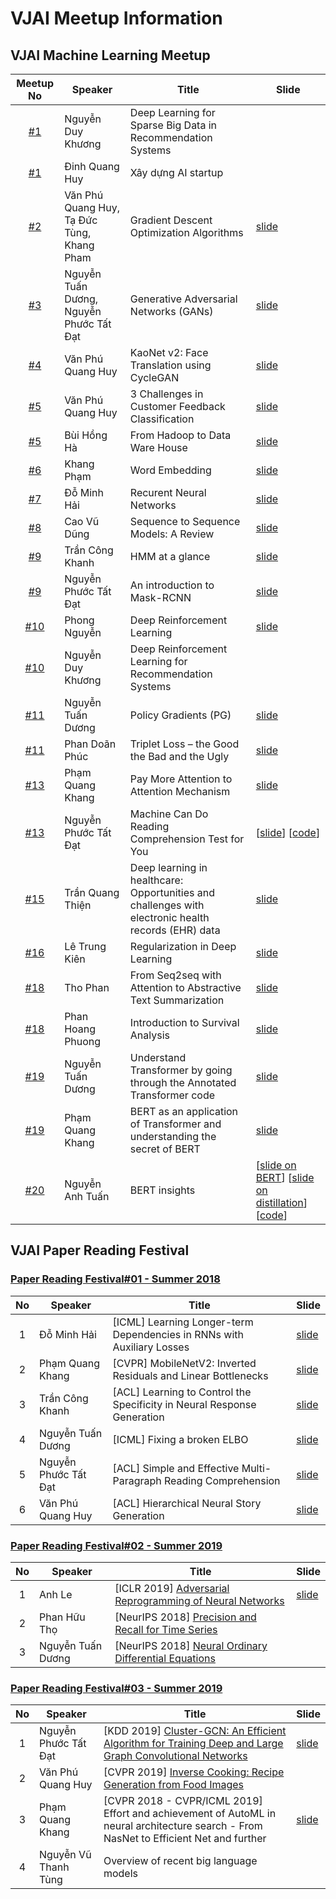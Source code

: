 # VJAI Meetup Information
## VJAI Machine Learning Meetup
|Meetup No| Speaker | Title | Slide |
|:-------:|---------|-------|-------|
|[#1](20170527_VJAI_MLMeetup_%2301.md)|Nguyễn Duy Khương| Deep Learning for Sparse Big Data in Recommendation Systems| |
|[#1](20170527_VJAI_MLMeetup_%2301.md)|Đinh Quang Huy| Xây dựng AI startup| |
|[#2](20170624_VJAI_MLMeetup_%2302.md)|Văn Phú Quang Huy, Tạ Đức Tùng, Khang Pham| Gradient Descent Optimization Algorithms| [slide](https://www.slideshare.net/KhangPham3/overview-on-optimization-algorithms-in-deep-learning)|
|[#3](20170909_VJAI_MLMeetup_%2303.md)| Nguyễn Tuấn Dương, Nguyễn Phước Tất Đạt | Generative Adversarial Networks (GANs) | [slide]( https://github.com/nptdat/gan_tutorial/blob/master/GAN.pdf) |
|[#4](20171029_VJAI_MLMeetup_%2304.md)| Văn Phú Quang Huy | KaoNet v2: Face Translation using CycleGAN| [slide](https://www.slideshare.net/vanhuyz/kaonet-v2-face-translation-using-cyclegan) |
|[#5](20180331_VJAI_MLMeetup_%2305.md)| Văn Phú Quang Huy | 3 Challenges in Customer Feedback Classification | [slide](https://www.slideshare.net/vanhuyz/3-challenges-in-customer-feedback-classification-93750360)|
|[#5](20180331_VJAI_MLMeetup_%2305.md)| Bùi Hồng Hà | From Hadoop to Data Ware House | [slide](https://www.slideshare.net/talzeus/from-hadoop-to-enterprise-data-warehouse) |
|[#6](20180603_VJAI_MLMeetup_%2306.md)| Khang Phạm | Word Embedding | [slide](https://www.slideshare.net/KhangPham3/a-note-on-word-embedding) |
|[#7](20180708_VJAI_MLMeetup_%2307.md)| Đỗ Minh Hải | Recurent Neural Networks | [slide](https://dominhhai.github.io/vi/talk/dl-rnn) |
|[#8](20180812_VJAI_MLMeetup_%2308.md)| Cao Vũ Dũng | Sequence to Sequence Models: A Review | [slide](https://drive.google.com/file/d/1i061EYoO2SR5_On_TIelT5Qx_neva-Xb/view) |
|[#9](20180929_VJAI_MLMeetup_%2309.md)| Trần Công Khanh | HMM at a glance | [slide](https://slides.com/khanhtc/deck-1) |
|[#9](20180929_VJAI_MLMeetup_%2309.md)| Nguyễn Phước Tất Đạt | An introduction to Mask-RCNN | [slide](https://www.slideshare.net/hitheone/maskrcnn-for-instance-segmentation-117485267) |
|[#10](20181014_VJAI_MLMeetup_%2310.md)| Phong Nguyễn | Deep Reinforcement Learning |[slide](https://docs.google.com/presentation/d/e/2PACX-1vTCKGcquy2Uri7LizA2n9-FnegRvE2MnE_KPg8WowOUY5lJgxkP0C7ShmQpXeQH_ZOvXiwkzxjWmv9P/pub?start=false&loop=false&delayms=3000&fbclid=IwAR3cUFy0HYGI4nZtrqontoLT4IVDI_8ErrMpgQXjltVzBqsOVczcKLbu6LU)|
|[#10](20181014_VJAI_MLMeetup_%2310.md)| Nguyễn Duy Khương | Deep Reinforcement Learning for Recommendation Systems |   |
|[#11](20181103_VJAI_MLMeetup_%2311.md)| Nguyễn Tuấn Dương | Policy Gradients (PG) | [slide](https://ntduong.github.io/policy-gradient-rl/#/) |
|[#11](20181103_VJAI_MLMeetup_%2311.md#title-triplet-loss--the-good-the-bad-and-the-ugly)| Phan Doãn Phúc | Triplet Loss – the Good the Bad and the Ugly | [slide](https://drive.google.com/file/d/1fYYpOjgKBvnRClwFtJ48CY63LbGGJGH3/view?fbclid=IwAR1-3hEQECwOVgfituV-aMcVjK7Abbe51rLV99kdEeFB_pGQW6b6v6ZGWXo) |
|[#13](20181216_VJAI_MLMeetup_%2313.md#pay-more-attention-to-attention-mechanism)| Phạm Quang Khang | Pay More Attention to Attention Mechanism | [slide](https://www.slideshare.net/KhangPham3/notes-on-attention-mechanism) |
|[#13](20181216_VJAI_MLMeetup_%2313.md#machine-can-do-reading-comprehension-test-for-you)| Nguyễn Phước Tất Đạt | Machine Can Do Reading Comprehension Test for You | [[slide](https://www.slideshare.net/hitheone/machine-can-do-reading-comprehension-test-for-you)] [[code](https://github.com/nptdat/qanet)] |
|[#15](20190413_VJAI_MLMeetup_%2315.md#deep-learning-in-healthcare-opportunities-and-challenges-with-electronic-health-records-ehr-data)| Trần Quang Thiện | Deep learning in healthcare: Opportunities and challenges with electronic health records (EHR) data | [slide](https://www.slideshare.net/QUANGTHIENTRAN/deep-learning-in-healthcare-oppotunities-and-challenges-with-electronic-medical-records-emr-data-140649993) |
|[#16](20190526_VJAI_MLMeetup_%2316.md#regularization-in-deep-learning)| Lê Trung Kiên | Regularization in Deep Learning | [slide](https://www.slideshare.net/KienLe47/regularization-in-deep-learning) |
|[#18](20191202_VJAI_MLMeetup_%2318.md#from-seq2seq-with-attention-to-abstractive-text-summarization)| Tho Phan | From Seq2seq with Attention to Abstractive Text Summarization | [slide](https://drive.google.com/open?id=18NHFhC-IGD2KuFdq_-4NPAvpLUT__D7n) |
|[#18](20191202_VJAI_MLMeetup_%2318.md#introduction-to-survival-analysis)| Phan Hoang Phuong | Introduction to Survival Analysis | [slide](https://www.dropbox.com/s/hi7wsdzzd2xfxz8/survival_analysis_rev8_20191119.pdf?dl=0) |
|[#19](20191215_VJAI_MLMeetup_%2319.md#understand-transformer-by-going-through-the-annotated-transformer-code)| Nguyễn Tuấn Dương | Understand Transformer by going through the Annotated Transformer code | [slide](https://docs.google.com/presentation/d/17HgVgXiHsd5WsxoaKnZ8K0ATZ9IksT87xd3_eHEwsDM) |
|[#19](20191215_VJAI_MLMeetup_%2319.md#bert-as-an-application-of-transformer-and-understanding-the-secret-of-bert)| Phạm Quang Khang | BERT as an application of Transformer and understanding the secret of BERT | [slide](https://www.slideshare.net/KhangPham3/bert-206161415) |
|[#20](20200209_VJAI_MLMeetup_%2320.md)| Nguyễn Anh Tuấn | BERT insights | [[slide on BERT](https://github.com/anhnt170489/vjai_bert_meetup)] [[slide on distillation](https://github.com/anhnt170489/vjai_bert_meetup/blob/master/Distilling%20Bert%40AIST.pdf)] [[code](https://github.com/aistairc/kirt_bert_on_abci)] |


## VJAI Paper Reading Festival

### [Paper Reading Festival#01 - Summer 2018](20180819_VJAI_PaperReading_%2301.md)

|No| Speaker | Title | Slide|
|:-:|--------|-------|------|
| 1| Đỗ Minh Hải | [ICML] Learning Longer-term Dependencies in RNNs with Auxiliary Losses | [slide](https://dominhhai.github.io/vi/talk/paper-longer-term-rnn) |
| 2|Phạm Quang Khang | [CVPR] MobileNetV2: Inverted Residuals and Linear Bottlenecks |[slide](https://www.slideshare.net/KhangPham3/cvpr-2018-paper-reading-mobilenet-v2) |
| 3|Trần Công Khanh | [ACL] Learning to Control the Specificity in Neural Response Generation |[slide](https://slides.com/khanhtc/deck#/) |
| 4|Nguyễn Tuấn Dương | [ICML] Fixing a broken ELBO | [slide](https://ntduong.github.io/tcav-fest-18) |
| 5|Nguyễn Phước Tất Đạt | [ACL] Simple and Effective Multi-Paragraph Reading Comprehension| [slide](https://www.slideshare.net/hitheone/vjai-paper-reading201808acl18simpleandeffective-multiparagraph-reading-comprehension) |
| 6|Văn Phú Quang Huy | [ACL] Hierarchical Neural Story Generation | [slide](https://speakerdeck.com/vanhuyz/paper-reading-hierarchical-neural-story-generation) |


### [Paper Reading Festival#02 - Summer 2019](20190623_VJAI_PaperReading_%2302.md)
|No| Speaker | Title | Slide|
|:-:|--------|-------|------|
| 1| Anh Le | [ICLR 2019] [Adversarial Reprogramming of Neural Networks](https://arxiv.org/abs/1806.11146) | [slide](https://drive.google.com/file/d/1N0XDfgh_jF-RbUcIxGSG11vF00qLlbgf/view?usp=sharing) |
| 2|Phan Hữu Thọ | [NeurIPS 2018] [Precision and Recall for Time Series](http://papers.nips.cc/paper/7462-precision-and-recall-for-time-series) |  |
| 3|Nguyễn Tuấn Dương | [NeurIPS 2018] [Neural Ordinary Differential Equations](https://papers.nips.cc/paper/7892-neural-ordinary-differential-equations?fbclid=IwAR1v13QZetlZyzZQqedMYM1sSQMUKSi21JM6ha4GRUU8J1l-qlmFZzBEYeo) | |


### [Paper Reading Festival#03 - Summer 2019](20190818_VJAI_PaperReading_%2303.md)
|No| Speaker | Title | Slide|
|:-:|--------|-------|------|
| 1| Nguyễn Phước Tất Đạt | [KDD 2019] [Cluster-GCN: An Efficient Algorithm for Training Deep and Large Graph Convolutional Networks](https://arxiv.org/pdf/1905.07953.pdf) | [slide](https://www.slideshare.net/hitheone/vjai-paper-reading3kdd2019clustergcn) |
| 2|Văn Phú Quang Huy | [CVPR 2019] [Inverse Cooking: Recipe Generation from Food Images](https://arxiv.org/abs/1812.06164) |  |
| 3|Phạm Quang Khang | [CVPR 2018 - CVPR/ICML 2019] Effort and achievement of AutoML in neural architecture search - From NasNet to Efficient Net and further |[slide](https://www.slideshare.net/KhangPham3/nas-net-where-model-learn-to-generate-models) |
| 4|Nguyễn Vũ Thanh Tùng | Overview of recent big language models |  |
